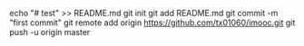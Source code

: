 echo "# test" >> README.md
git init
git add README.md
git commit -m "first commit"
git remote add origin https://github.com/tx01060/imooc.git
git push -u origin master
